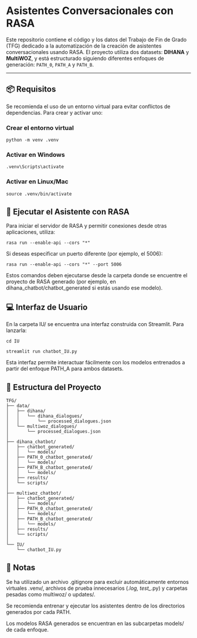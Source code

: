 # Asistentes Conversacionales con RASA

Este repositorio contiene el código y los datos del Trabajo de Fin de Grado (TFG) dedicado a la automatización de la creación de asistentes conversacionales usando RASA. El proyecto utiliza dos datasets: **DIHANA** y **MultiWOZ**, y está estructurado siguiendo diferentes enfoques de generación: `PATH_0`, `PATH_A` y `PATH_B`.

---

## 📦 Requisitos

Se recomienda el uso de un entorno virtual para evitar conflictos de dependencias. Para crear y activar uno:

### Crear el entorno virtual
```
python -m venv .venv
```
### Activar en Windows
```
.venv\Scripts\activate
```
### Activar en Linux/Mac
```
source .venv/bin/activate
```


## 🧠 Ejecutar el Asistente con RASA
Para iniciar el servidor de RASA y permitir conexiones desde otras aplicaciones, utiliza:
```
rasa run --enable-api --cors "*"
```
Si deseas especificar un puerto diferente (por ejemplo, el 5006):
```
rasa run --enable-api --cors "*" --port 5006
```
Estos comandos deben ejecutarse desde la carpeta donde se encuentre el proyecto de RASA generado (por ejemplo, en dihana_chatbot/chatbot_generated si estás usando ese modelo).



## 💻 Interfaz de Usuario
En la carpeta IU/ se encuentra una interfaz construida con Streamlit. Para lanzarla:
```
cd IU

streamlit run chatbot_IU.py
```
Esta interfaz permite interactuar fácilmente con los modelos entrenados a partir del enfoque PATH_A para ambos datasets.



## 📁 Estructura del Proyecto

```
TFG/
├── data/
│   ├── dihana/
│   │   └── dihana_dialogues/
│   │       └── processed_dialogues.json
│   └── multiwoz_dialogues/
│       └── processed_dialogues.json
│
├── dihana_chatbot/
│   ├── chatbot_generated/
│   │   └── models/
│   ├── PATH_0_chatbot_generated/
│   │   └── models/
│   ├── PATH_B_chatbot_generated/
│   │   └── models/
│   ├── results/
│   └── scripts/
│
├── multiwoz_chatbot/
│   ├── chatbot_generated/
│   │   └── models/
│   ├── PATH_0_chatbot_generated/
│   │   └── models/
│   ├── PATH_B_chatbot_generated/
│   │   └── models/
│   ├── results/
│   └── scripts/
│
└── IU/
    └── chatbot_IU.py
```


## 📝 Notas
Se ha utilizado un archivo .gitignore para excluir automáticamente entornos virtuales .venv/, archivos de prueba innecesarios (*.log, test_*.py) y carpetas pesadas como multiwoz/ o updates/.

Se recomienda entrenar y ejecutar los asistentes dentro de los directorios generados por cada PATH.

Los modelos RASA generados se encuentran en las subcarpetas models/ de cada enfoque.
